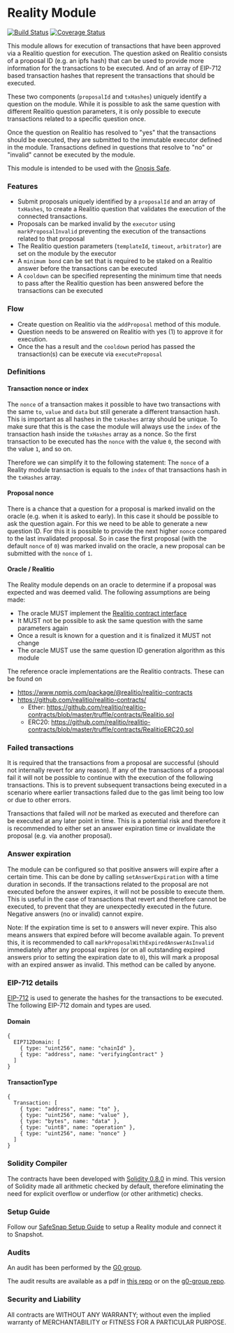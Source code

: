# Reality Module

[![Build Status](https://github.com/gnosis/zodiac-module-reality/workflows/zodiac-module-reality/badge.svg?branch=main)](https://github.com/gnosis/zodiac-module-reality/actions)
[![Coverage Status](https://coveralls.io/repos/github/gnosis/zodiac-module-reality/badge.svg?branch=main)](https://coveralls.io/github/gnosis/zodiac-module-reality)

This module allows for execution of transactions that have been approved via a Realitio question for execution. The question asked on Realitio consists of a proposal ID (e.g. an ipfs hash) that can be used to provide more information for the transactions to be executed. And of an array of EIP-712 based transaction hashes that represent the transactions that should be executed.

These two components (`proposalId` and `txHashes`) uniquely identify a question on the module. While it is possible to ask the same question with different Realitio question parameters, it is only possible to execute transactions related to a specific question once.

Once the question on Realitio has resolved to "yes" that the transactions should be executed, they are submitted to the immutable executor defined in the module. Transactions defined in questions that resolve to "no" or "invalid" cannot be executed by the module.

This module is intended to be used with the [Gnosis Safe](https://github.com/gnosis/safe-contracts).

### Features

- Submit proposals uniquely identified by a `proposalId` and an array of `txHashes`, to create a Realitio question that validates the execution of the connected transactions.
- Proposals can be marked invalid by the `executor` using `markProposalInvalid` preventing the execution of the transactions related to that proposal
- The Realitio question parameters (`templateId`, `timeout`, `arbitrator`) are set on the module by the executor
- A `minimum bond` can be set that is required to be staked on a Realitio answer before the transactions can be executed
- A `cooldown` can be specified representing the minimum time that needs to pass after the Realitio question has been answered before the transactions can be executed

### Flow

- Create question on Realitio via the `addProposal` method of this module.
- Question needs to be answered on Realitio with yes (1) to approve it for execution.
- Once the has a result and the `cooldown` period has passed the transaction(s) can be execute via `executeProposal`

### Definitions

#### Transaction nonce or index

The `nonce` of a transaction makes it possible to have two transactions with the same `to`, `value` and `data` but still generate a different transaction hash. This is important as all hashes in the `txHashes` array should be unique. To make sure that this is the case the module will always use the `index` of the transaction hash inside the `txHashes` array as a nonce. So the first transaction to be executed has the `nonce` with the value `0`, the second with the value `1`, and so on.

Therefore we can simplify it to the following statement:
The `nonce` of a Reality module transaction is equals to the `index` of that transactions hash in the `txHashes` array.

#### Proposal nonce

There is a chance that a question for a proposal is marked invalid on the oracle (e.g. when it is asked to early). In this case it should be possible to ask the question again. For this we need to be able to generate a new question ID. For this it is possible to provide the next higher `nonce` compared to the last invalidated proposal. So in case the first proposal (with the default `nonce` of `0`) was marked invalid on the oracle, a new proposal can be submitted with the `nonce` of `1`.

#### Oracle / Realitio

The Reality module depends on an oracle to determine if a proposal was expected and was deemed valid. The following assumptions are being made:

- The oracle MUST implement the [Realitio contract interface](./contracts/interfaces/Realitio.sol)
- It MUST not be possible to ask the same question with the same parameters again
- Once a result is known for a question and it is finalized it MUST not change
- The oracle MUST use the same question ID generation algorithm as this module

The reference oracle implementations are the Realitio contracts. These can be found on

- https://www.npmjs.com/package/@realitio/realitio-contracts
- https://github.com/realitio/realitio-contracts/
  - Ether: https://github.com/realitio/realitio-contracts/blob/master/truffle/contracts/Realitio.sol
  - ERC20: https://github.com/realitio/realitio-contracts/blob/master/truffle/contracts/RealitioERC20.sol

### Failed transactions

It is required that the transactions from a proposal are successful (should not internally revert for any reason). If any of the transactions of a proposal fail it will not be possible to continue with the execution of the following transactions. This is to prevent subsequent transactions being executed in a scenario where earlier transactions failed due to the gas limit being too low or due to other errors.

Transactions that failed will _not_ be marked as executed and therefore can be executed at any later point in time. This is a potential risk and therefore it is recommended to either set an answer expiration time or invalidate the proposal (e.g. via another proposal).

### Answer expiration

The module can be configured so that positive answers will expire after a certain time. This can be done by calling `setAnswerExpiration` with a time duration in seconds. If the transactions related to the proposal are not executed before the answer expires, it will not be possible to execute them. This is useful in the case of transactions that revert and therefore cannot be executed, to prevent that they are unexpectedly executed in the future. Negative answers (no or invalid) cannot expire.

Note: If the expiration time is set to `0` answers will never expire. This also means answers that expired before will become available again. To prevent this, it is recommended to call `markProposalWithExpiredAnswerAsInvalid` immediately after any proposal expires (or on all outstanding expired answers prior to setting the expiration date to `0`), this will mark a proposal with an expired answer as invalid. This method can be called by anyone.

### EIP-712 details

[EIP-712](https://github.com/Ethereum/EIPs/blob/master/EIPS/eip-712.md) is used to generate the hashes for the transactions to be executed. The following EIP-712 domain and types are used.

#### Domain

```
{
  EIP712Domain: [
    { type: "uint256", name: "chainId" },
    { type: "address", name: "verifyingContract" }
  ]
}
```

#### TransactionType

```
{
  Transaction: [
    { type: "address", name: "to" },
    { type: "uint256", name: "value" },
    { type: "bytes", name: "data" },
    { type: "uint8", name: "operation" },
    { type: "uint256", name: "nonce" }
  ]
}
```

### Solidity Compiler

The contracts have been developed with [Solidity 0.8.0](https://github.com/ethereum/solidity/releases/tag/v0.8.0) in mind. This version of Solidity made all arithmetic checked by default, therefore eliminating the need for explicit overflow or underflow (or other arithmetic) checks.

### Setup Guide

Follow our [SafeSnap Setup Guide](./docs/setup_guide.md) to setup a Reality module and connect it to Snapshot.

### Audits

An audit has been performed by the [G0 group](https://github.com/g0-group).

The audit results are available as a pdf in [this repo](./docs/ZodiacRealityModuleSep2021.pdf) or on the [g0-group repo](https://github.com/g0-group/Audits/blob/e11752abb010f74e32a6fc61142032a10deed578/ZodiacRealityModuleSep2021.pdf).

### Security and Liability

All contracts are WITHOUT ANY WARRANTY; without even the implied warranty of MERCHANTABILITY or FITNESS FOR A PARTICULAR PURPOSE.